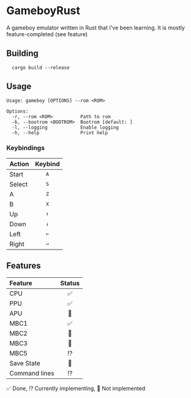 # GameboyRust

A gameboy emulator written in Rust that I've been learning. It is mostly feature-completed (see feature)

## Building
```
  cargo build --release
```

## Usage
```
Usage: gameboy [OPTIONS] --rom <ROM>

Options:
  -r, --rom <ROM>          Path to rom
  -b, --bootrom <BOOTROM>  Bootrom [default: ]
  -l, --logging            Enable logging
  -h, --help               Print help
```

### Keybindings

|Action|Keybind|
|:----|:------:
|Start|<kbd>A</kbd>|
|Select|<kbd>S</kbd>|
|A|<kbd>Z</kbd>|
|B|<kbd>X</kbd>|
|Up|<kbd>↑</kbd>|
|Down|<kbd>↓</kbd>|
|Left|<kbd>←</kbd>|
|Right|<kbd>→</kbd>|

## Features

|Feature|Status|
|:----------------|:------:
CPU|✅|
PPU|✅|
APU|🚫|
MBC1|✅|
MBC2| 🚫|
MBC3| 🚫|
MBC5| ⁉️|
Save State|🚫|
Command lines|⁉️|

✅ Done, ⁉️ Currently implementing, 🚫 Not implemented
